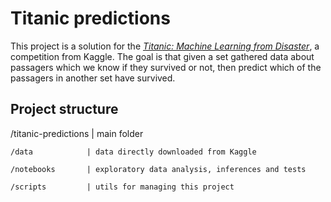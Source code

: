 # Titanic predictions

This project is a solution for the [*Titanic: Machine Learning from Disaster*](https://www.kaggle.com/c/titanic), a competition from Kaggle. The goal is that given a set gathered data about passagers which we know if they survived or not, then predict which of the passagers in another set have survived.

## Project structure

/titanic-predictions | main folder

    /data            | data directly downloaded from Kaggle

    /notebooks       | exploratory data analysis, inferences and tests

    /scripts         | utils for managing this project
